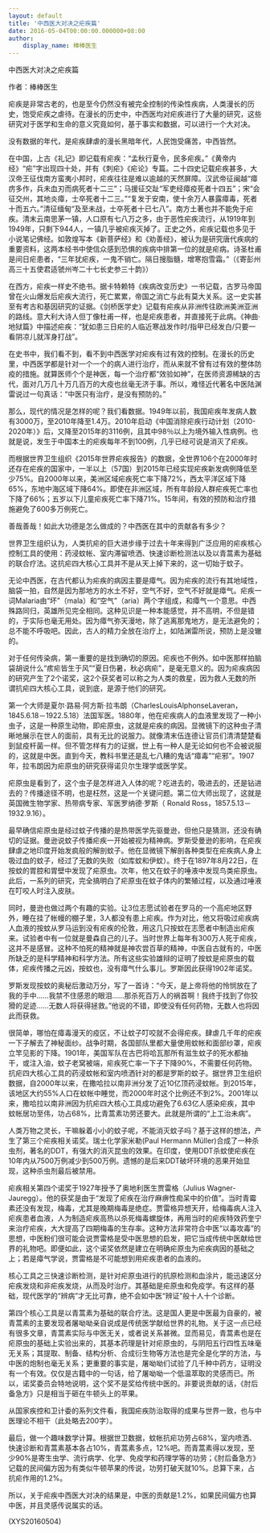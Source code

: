 ```yaml
---
layout: default
title: '中西医大对决之疟疾篇'
date: 2016-05-04T00:00:00.000000+08:00
author:
    display_name: 棒棒医生
---
```


中西医大对决之疟疾篇

作者：棒棒医生

疟疾是非常古老的，也是至今仍然没有被完全控制的传染性疾病，人类漫长的历史，饱受疟疾之虐待。在漫长的历史中，中西医均对疟疾进行了大量的研究，这些研究对于医学和生命的意义究竟如何，基于事实和数据，可以进行一个大对决。

没有数据的年代，是疟疾肆虐的漫长黑暗年代，人民饱受痛苦，中西皆然。

在中国，上古《礼记》即记载有疟疾：“孟秋行夏令，民多疟疾。”《黄帝内经》“疟”字出现四十处，并有《刺疟》《疟论》专篇。二十四史记载疟疾甚多，大汉帝王征伐南方蛮夷小邦时，疟疾往往是难以逾越的天然屏障。汉武帝征闽越“瘴疠多作，兵未血刃而病死者十二三”；马援征交趾“军吏经瘴疫死者十四五”；宋“会征交州，其地炎瘴，士卒死者十二三。”“复发于安南，使十余万人暴露瘴毒，死者十而五六。”清征缅甸“及至未战，士卒死者十已七八”。南方土著也并不能免于疟疾。清末云南思茅一镇，人口原有七八万之多，由于恶性疟疾流行，从1919年到1949年，只剩下944人，一镇几乎被疟疾灭掉了。正史之外，疟疾记载也多见于小说笔记佛经。如敦煌写本《新菩萨经》和《劝善经》，被认为是研究唐代疾病的重要资料，这两本经书中使信众感到恐惧的疾病中排第一位的就是疟病。诗圣杜甫是间日疟患者，“三年犹疟疾，一鬼不销亡。隔日搜脂髓，增寒抱雪霜。”（《寄彭州高三十五使君适虢州岑二十七长史参三十韵》）

在西方，疟疾一样史不绝书。据卡特赖特《疾病改变历史》一书记载，古罗马帝国曾在火山爆发后疟疾大流行，死亡累累，帝国之消亡与此有莫大关系。这一史实甚至有考古和基因研究的证据。《剑桥医学史》记载有疟疾从非洲传往欧洲美洲亚洲的路线。意大利大诗人但丁像杜甫一样，也是疟疾患者，并直接死于此病。《神曲·地狱篇》中描述疟疾：“犹如患三日疟的人临近寒战发作时/指甲已经发白/只要一看阴凉儿就浑身打战”。

在史书中，我们看不到，看不到中西医学对疟疾有过有效的控制。在漫长的历史里，中西医学都是针对一个一个的病人进行治疗，而从来就不曾有过有效的整体防疫的措施。就算医师个个是神医，每一个治疗都“效验如神”，在医师资源稀缺的古代，面对几万几十万几百万的大疫也丝毫无济于事。所以，难怪近代著名中医陆渊雷说过一句真话：“中医只有治疗，是没有预防的。”

那么，现代的情况是怎样的呢？我们看数据。1949年以前，我国疟疾年发病人数有3000万，至2010年降至1.4万。2010年启动《中国消除疟疾行动计划（2010-2020年）》后，又降至2015年的3116例，且其中98％以上为境外输入性病例。也就是说，发生于中国本土的疟疾每年不到100例，几乎已经可说是消灭了疟疾。

而根据世界卫生组织《2015年世界疟疾报告》的数据，全世界106个在2000年时还存在疟疾的国家中，一半以上（57国）到2015年已经实现疟疾新发病例降低至少75%。自2000年以来，美洲区域疟疾死亡率下降72%，西太平洋区域下降65%，东地中海区域下降64%。即使在非洲区域，所有年龄段人群疟疾死亡率也下降了66%；五岁以下儿童疟疾死亡率下降71%。15年间，有效的预防和治疗措施避免了600多万例死亡。

善哉善哉！如此大功德是怎么做成的？中西医在其中的贡献各有多少？

世界卫生组织认为，人类抗疟的巨大进步缘于过去十年来得到广泛应用的疟疾核心控制工具的使用：药浸蚊帐、室内滞留喷洒、快速诊断检测法以及以青蒿素为基础的联合疗法。这抗疟四大核心工具并不是从天上掉下来的，这一切始于蚊子。

无论中西医，在古代都认为疟疾的病因主要是瘴气。因为疟疾的流行有其地域性，脑袋一拍，自然是因为那地方的水土不好，空气不好，空气不好就是瘴气。疟疾一词Malaria由“坏”（mala）和“空气”（aria）两个字组成，和瘴气一个意思。中西殊路同归，英雄所见完全相同。这种见识是一种本能感觉，并不高明，不但是错的，于实际也毫无用处。因为瘴气弥天漫地，除了逃离那鬼地方，是无法避免的；总不能不呼吸吧。因此，古人的精力全放在治疗上，如陆渊雷所说，预防上是没辙的。

对于任何传染病，第一重要的是找到确切的原因。疟疾也不例外。如中医那样拍脑袋胡说什么“痎疟皆生于风”“夏日伤暑，秋必病疟”，是毫无意义的。因为疟疾病因的研究产生了2个诺奖，这2个获奖者可以称之为人类的救星，因为救人无数的所谓抗疟四大核心工具，说到底，是源于他们的研究。

第一个大师是夏尔·路易·阿方斯·拉韦朗（CharlesLouisAlphonseLaveran，1845.6.18－1922.5.18）法国军医。1880年，他在疟疾病人的血液里发现了一种小虫子，这是一种原生动物，即疟原虫，这就是疟疾的病因。显微镜下的这种虫子清晰地展示在世人的面前，具有无比的说服力。就像清末伍连德让官员们清清楚楚看到鼠疫杆菌一样。但不管怎样有力的证据，世上有一种人是无论如何也不会被说服的，这就是中医。直到今天，教科书里还是乱七八糟的鬼话“瘴毒”“疟邪”。1907年，拉韦朗因为疟原虫的研究获得诺贝尔生理学或医学奖。

疟原虫是看到了，这个虫子是怎样进入人体的呢？吃进去的，吸进去的，还是钻进去的？传播途径不明，也是枉然，这是一个关键问题。第二位大师出现了，这就是英国微生物学家、热带病专家、军医罗纳德·罗斯（ Ronald Ross，1857.5.13－1932.9.16）。

最早确信疟原虫是经过蚊子传播的是热带医学先驱曼逊，但他只是猜测，还没有确切的证据。曼逊说蚊子传播疟疾一开始被视为精神病。罗斯受曼逊的影响，在疟疾肆虐之地印度开始发疯般的解剖蚊子。他在显微镜下解剖各种类型在疟疾病人身上吸过血的蚊子，经过了无数的失败（如库蚊和伊蚊）。终于在1897年8月22日，在按蚊的胃腔和胃壁中发现了疟原虫。次年，他又在蚊子的唾液中发现鸟类疟原虫。此后，一系列的研究，完全搞明白了疟原虫在蚊子体内的繁殖过程，以及通过唾液在叮咬人时注入皮肤。

同时，曼逊也做过两个有趣的实验。让3位志愿试验者在罗马的一个高疟地区野外，睡在挂了帐幔的棚子里，3人都没有患上疟疾。作为对比，他又将吸过疟疾病人血液的按蚊从罗马运到没有疟疾的伦敦，用这几只按蚊在志愿者中制造出疟疾来。试验者中有一位就是曼森自己的儿子。当时世界上每年有300万人死于疟疾，这并不是感冒。这种不怕死的精神就是神农尝百草的精神，中医自古就有的，中医所缺乏的是科学精神和科学方法。所有这些实验雄辩的证明了按蚊是疟原虫的载体，疟疾传播之元凶，按蚊也，没有瘴气什么事儿。罗斯因此获得1902年诺奖。

罗斯发现按蚊的奥秘后激动万分，写了一首诗：“今天，是上帝将他的怜悯放在了我的手中……我禁不住感恩的眼泪……那杀死百万人的祸首啊！我终于找到了你狡猾的足迹……无数人将获得拯救。”他说的不错，即使没有任何药物，无数人也将因此而获救。

很简单，哪怕在瘴毒漫天的疫区，不让蚊子叮咬就不会得疟疾。肆虐几千年的疟疾一下子解去了神秘面纱。战争时期，各国部队里都大量使用蚊帐和面部纱罩，疟疾立竿见影的下降。1901年，美国军队在古巴将哈瓦那所有滋生蚊子的死水都抽干，或注入油，蚊子老窝被端，疟疾死亡率一下子下降90%，不需要任何药物。抗疟四大核心工具的药浸蚊帐和室内喷洒针对的都是罗斯的蚊子。据世界卫生组织数据，自2000年以来，在撒哈拉以南非洲分发了近10亿顶药浸蚊帐。到2015年，该地区大约55%人口在蚊帐中睡觉，而2000年时这个比例还不到2%。2001年以来，撒哈拉以南非洲因为抗疟四大核心工具成功避免了6.63亿人感染疟疾，其中蚊帐居功至伟，功占68%，比青蒿素功劳还要大。此就是所谓的“上工治未病”。

人类万物之灵长，干嘛躲着小小的蚊子呢，不能消灭蚊子吗？基于这样的想法，产生了第三个疟疾相关诺奖。瑞士化学家米勒(Paul Hermann Müller)合成了一种杀虫剂，著名的DDT，有强大的消灭昆虫的效果。在印度，使用DDT杀蚊使疟疾在10年内从7500万例减少到500万例。遗憾的是后来DDT破坏环境的恶果开始显现，这种杀虫剂最后被禁用。

疟疾相关第四个诺奖于1927年授予了奥地利医生贾雷格（Julius Wagner-Jauregg）。他的获奖是由于“发现了疟疾在治疗麻痹性痴呆中的价值”。当时青霉素还没有发现，梅毒，尤其是晚期梅毒是绝症。贾雷格异想天开，给梅毒病人注入疟疾患者血液，人为制造疟疾高热以杀死梅毒螺旋体，再用当时的疟疾特效药奎宁来治疗疟疾，大大提高了四期梅毒的生存率。这种方法非常符合中医“以毒攻毒”的思想，中医粉们很可能会说贾雷格是受中医思想的启发，把它当成传统中医献给世界的礼物吧。即便如此，这个诺奖依然是建立在明确疟原虫为疟疾病因的基础之上；若是瘴气学说，贾雷格是不可能想到用疟疾患者的血液的。

核心工具之三快速诊断检测，是针对疟原虫进行的抗原检测和血涂片，能迅速区分疟疾发烧和非疟疾发烧，从而及时治疗。其基础是疟原虫和免疫学。有这样的基础，现代医学的“辨病”才无比可靠，绝不会如中医“辨证”般十人十个诊断。

第四个核心工具是以青蒿素为基础的联合疗法。这是国人更是中医最为自豪的，被青蒿素的主要发现者屠呦呦亲自说成是传统医学献给世界的礼物。关于这一点已经有很多文章，青蒿素实际与中医无关，或者说关系甚微。显而易见，青蒿素也是在疟原虫的基础上实验出来的，其基本药理是针对疟原虫的，与阴阳五行四性五味毫无关系；其提取、制备、结构分析、合成衍生物等方法也是完全是化学的方法，与中医的炮制也毫无关系；更重要的事实是，屠呦呦们试验了几千种中药方，证明没有一个有效。仅仅是古籍中的一句话，给了屠呦呦一个低温萃取的灵感而已。所以，诺奖委员会特地说明，这个奖不是奖给传统中医的。非要说贡献的话，《肘后备急方》只是相当于砸在牛顿头上的苹果。

从国家疾控和卫计委的系列文件看，我国疟疾防治取得的成果与世界一致，也与中医理论不相干（此处略去200字）。

最后，做一个趣味数学计算。根据世卫数据，蚊帐抗疟功劳占68%，室内喷洒、快速诊断和青蒿素基本各占10%，青蒿素多点，12%吧。而青蒿素得以发现，至少90%是寄生虫学、流行病学、化学、免疫学和药理学等的功劳；《肘后备急方》记载的民间偏方因为有类似牛顿苹果的传说，功劳打破天就10%。总算下来，占抗疟作用的1.2%。

所以，关于疟疾中西医大对决的结果是，中医的贡献是1.2%，如果民间偏方也算中医，并且灵感传说属实的话。

(XYS20160504)

